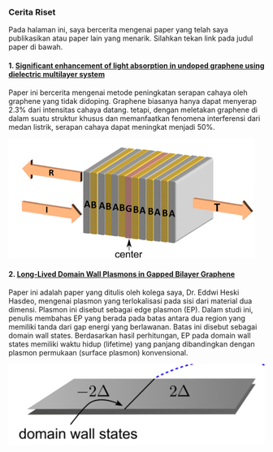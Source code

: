 ### Cerita Riset

Pada halaman ini, saya bercerita mengenai paper yang telah saya publikasikan atau paper lain yang menarik. Silahkan tekan link pada judul paper di bawah.

#### 1. [Significant enhancement of light absorption in undoped graphene using dielectric multilayer system](https://ukhtary30.github.io/significant.html) 

Paper ini bercerita mengenai metode peningkatan serapan cahaya oleh graphene yang tidak didoping. Graphene biasanya hanya dapat menyerap 2.3% dari intensitas cahaya datang. tetapi, dengan meletakan graphene di dalam suatu struktur khusus dan memanfaatkan fenomena interferensi dari medan listrik, serapan cahaya dapat meningkat menjadi 50%.

![graphene](mirror.png)

#### 2. [Long-Lived Domain Wall Plasmons in Gapped Bilayer Graphene](https://ukhtary30.github.io/dws.html) 

Paper ini adalah paper yang ditulis oleh kolega saya, Dr. Eddwi Heski Hasdeo, mengenai plasmon yang terlokalisasi pada sisi dari material dua dimensi. Plasmon ini disebut sebagai edge plasmon (EP). Dalam studi ini, penulis membahas EP yang berada pada batas antara dua region yang memiliki tanda dari gap energi yang berlawanan. Batas ini disebut sebagai domain wall states. Berdasarkan hasil perhitungan, EP pada domain wall states memiliki waktu hidup (lifetime) yang panjang dibandingkan dengan plasmon permukaan (surface plasmon) konvensional.

![dws](dws.png)
